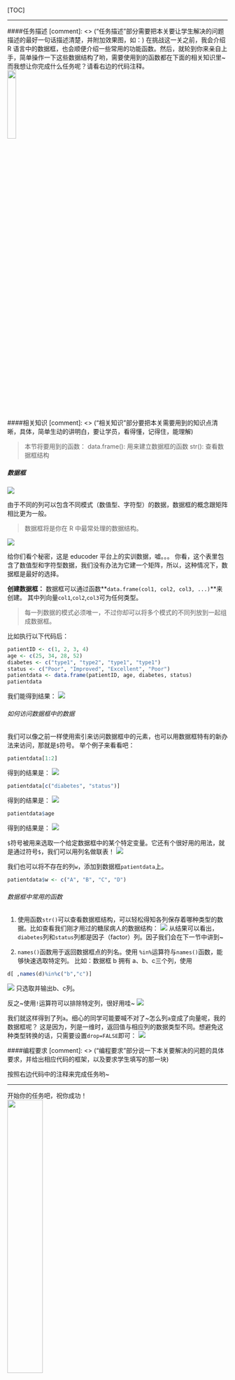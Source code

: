 [TOC]

---

####任务描述
[comment]: <> (“任务描述”部分需要把本关要让学生解决的问题描述的最好一句话描述清楚，并附加效果图，如：)
在挑战这一关之前，我会介绍 R 语言中的数据框，也会顺便介绍一些常用的功能函数。然后，就轮到你来亲自上手，简单操作一下这些数据结构了哟，需要使用到的函数都在下面的相关知识里~而我想让你完成什么任务呢？请看右边的代码注释。
<img src="/attachments/download/192637" style="display: block;height: auto;width: 20%;"/>


####相关知识
[comment]: <> (“相关知识”部分要把本关需要用到的知识点清晰，具体，简单生动的讲明白，要让学员，看得懂，记得住，能理解)
> 本节将要用到的函数：
data.frame(): 用来建立数据框的函数
str(): 查看数据框结构



##### 数据框
![](/attachments/download/193452)

由于不同的列可以包含不同模式（数值型、字符型）的数据，数据框的概念跟矩阵相比更为一般。

> 数据框将是你在 R 中最常处理的数据结构。

![](/attachments/download/193460)

给你们看个秘密，这是 educoder 平台上的实训数据，嘘。。。
你看，这个表里包含了数值型和字符型数据，我们没有办法为它建一个矩阵，所以，这种情况下，数据框是最好的选择。

**创建数据框：**
数据框可以通过函数**`data.frame(col1, col2, col3, ...)`**来创建。
其中列向量`col1`,`col2`,`col3`可为任何类型。

> 每一列数据的模式必须唯一，不过你却可以将多个模式的不同列放到一起组成数据框。

比如执行以下代码后：
```R
patientID <- c(1, 2, 3, 4)
age <- c(25, 34, 28, 52)
diabetes <- c("type1", "type2", "type1", "type1")
status <- c("Poor", "Improved", "Excellent", "Poor")
patientdata <- data.frame(patientID, age, diabetes, status)
patientdata
```
我们能得到结果：
![](/attachments/download/193472)



###### 如何访问数据框中的数据
我们可以像之前一样使用索引来访问数据框中的元素，也可以用数据框特有的新办法来访问，那就是`$`符号。
举个例子来看看吧：
```R
patientdata[1:2]
```
得到的结果是：
![](/attachments/download/193476)

```R
patientdata[c("diabetes", "status")]
```
得到的结果是：
![](/attachments/download/193478)

```R
patientdata$age
```
得到的结果是：
![](/attachments/download/193479)

`$`符号被用来选取一个给定数据框中的某个特定变量。它还有个很好用的用法，就是通过符号`$`，我们可以用列名做联表！
![](/attachments/download/193485)

我们也可以将不存在的列`w`，添加到数据框`patientdata`上。
```R
patientdata$w <- c("A", "B", "C", "D")
```


###### 数据框中常用的函数
1. 使用函数`str()`可以查看数据框结构，可以轻松得知各列保存着哪种类型的数据。比如查看我们刚才用过的糖尿病人的数据结构：
![](/attachments/download/193495)
从结果可以看出，`diabetes`列和`status`列都是因子（factor）列。因子我们会在下一节中讲到~

2. `names()`函数用于返回数据框点的列名。使用 `%in%`运算符与`names()`函数，能够快速选取特定列。
比如：数据框 b 拥有 a、b、c三个列，使用
```R
d[ ,names(d)%in%c("b","c")]
```
![](/attachments/download/193506)
只选取并输出b、c列。

反之~使用`!`运算符可以排除特定列，很好用哇~
![](/attachments/download/193515)

我们就这样得到了列`a`。细心的同学可能要喊不对了~怎么列`a`变成了向量呢，我的数据框呢？
这是因为，列是一维时，返回值与相应列的数据类型不同。想避免这种类型转换的话，只需要设置`drop=FALSE`即可：
![](/attachments/download/193522)

####编程要求
[comment]: <> (“编程要求”部分说一下本关要解决的问题的具体要求，并给出相应代码的框架，以及要求学生填写的那一块)

按照右边代码中的注释来完成任务哟~



---
开始你的任务吧，祝你成功！
<img src="/attachments/download/193069" style="display: block;height: auto;width: 40%;"/>

